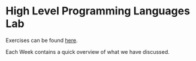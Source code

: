 # High Level Programming Languages Lab

Exercises can be found [here](https://github.com/INBPA0212L-2023/exercises).

Each Week contains a quick overview of what we have discussed.
